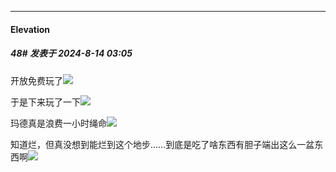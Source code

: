 ﻿
*****

####  Elevation  
##### 48#       发表于 2024-8-14 03:05

开放免费玩了<img src="https://static.saraba1st.com/image/smiley/face2017/067.png" referrerpolicy="no-referrer">

于是下来玩了一下<img src="https://static.saraba1st.com/image/smiley/face2017/067.png" referrerpolicy="no-referrer">

玛德真是浪费一小时绳命<img src="https://static.saraba1st.com/image/smiley/face2017/067.png" referrerpolicy="no-referrer">

知道烂，但真没想到能烂到这个地步……到底是吃了啥东西有胆子端出这么一盆东西啊<img src="https://static.saraba1st.com/image/smiley/face2017/091.png" referrerpolicy="no-referrer">

